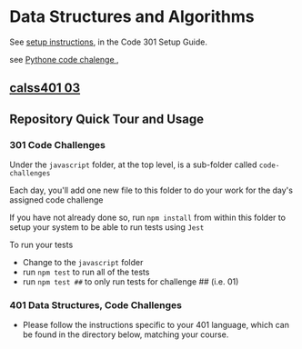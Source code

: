 # Data Structures and Algorithms

See [setup instructions](https://codefellows.github.io/setup-guide/code-301/3-code-challenges), in the Code 301 Setup Guide.

see [Pythone code chalenge ](https://github.com/mohammedalsamki/data-structures-and-algorithms/tree/main/python/code_challenges),
## [calss401 03](https://github.com/mohammedalsamki/data-structures-and-algorithms/blob/main/python/code_challenges/array-binary-search/reaadme.md)

## Repository Quick Tour and Usage

### 301 Code Challenges

Under the `javascript` folder, at the top level, is a sub-folder called `code-challenges`

Each day, you'll add one new file to this folder to do your work for the day's assigned code challenge

If you have not already done so, run `npm install` from within this folder to setup your system to be able to run tests using `Jest`

To run your tests

- Change to the `javascript` folder
- run `npm test` to run all of the tests
- run `npm test ##` to only run tests for challenge ## (i.e. 01)

### 401 Data Structures, Code Challenges

- Please follow the instructions specific to your 401 language, which can be found in the directory below, matching your course.
